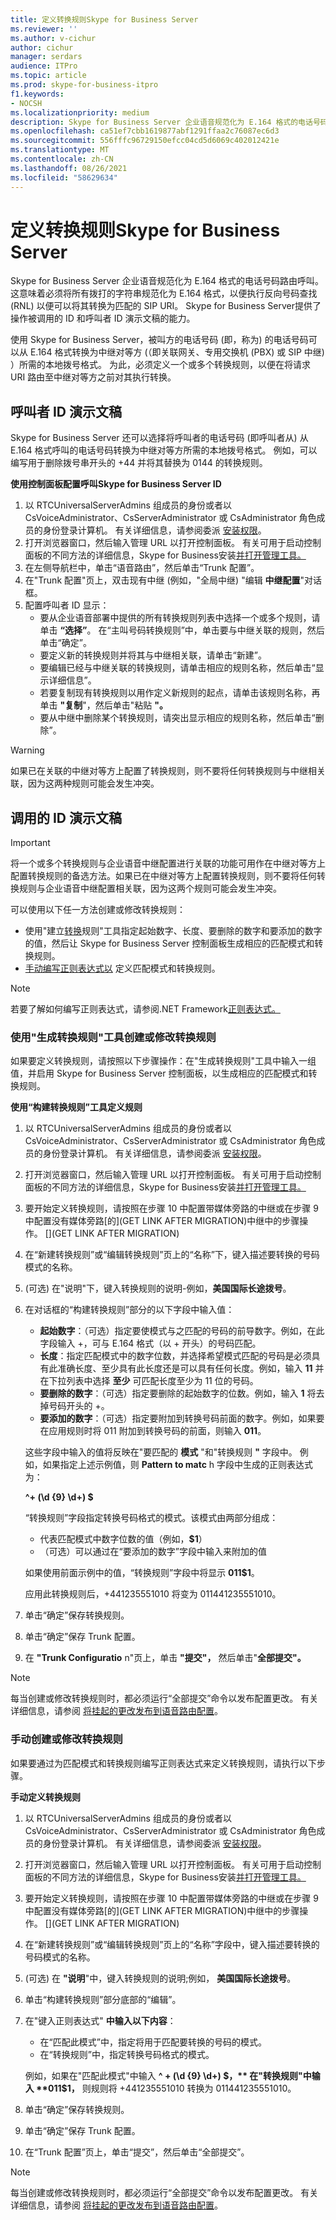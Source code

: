```yaml
---
title: 定义转换规则Skype for Business Server
ms.reviewer: ''
ms.author: v-cichur
author: cichur
manager: serdars
audience: ITPro
ms.topic: article
ms.prod: skype-for-business-itpro
f1.keywords:
- NOCSH
ms.localizationpriority: medium
description: Skype for Business Server 企业语音规范化为 E.164 格式的电话号码路由呼叫。 这意味着必须将所有拨打的字符串规范化为 E.164 格式，以便执行反向号码查找 (RNL) 以便可以将其转换为匹配的 SIP URI。 Skype for Business Server提供了操作被调用的 ID 和呼叫者 ID 演示文稿的能力。
ms.openlocfilehash: ca51ef7cbb1619877abf1291ffaa2c76087ec6d3
ms.sourcegitcommit: 556fffc96729150efcc04cd5d6069c402012421e
ms.translationtype: MT
ms.contentlocale: zh-CN
ms.lasthandoff: 08/26/2021
ms.locfileid: "58629634"
---
```

# <a name="defining-translation-rules-in-skype-for-business-server"></a>定义转换规则Skype for Business Server

Skype for Business Server 企业语音规范化为 E.164 格式的电话号码路由呼叫。 这意味着必须将所有拨打的字符串规范化为 E.164 格式，以便执行反向号码查找 (RNL) 以便可以将其转换为匹配的 SIP URI。 Skype for Business Server提供了操作被调用的 ID 和呼叫者 ID 演示文稿的能力。

使用 Skype for Business Server，被叫方的电话号码 (即，称为) 的电话号码可以从 E.164 格式转换为中继对等方 (（即关联网关、专用交换机 (PBX) 或 SIP 中继) ）所需的本地拨号格式。 为此，必须定义一个或多个转换规则，以便在将请求 URI 路由至中继对等方之前对其执行转换。

## <a name="caller-id-presentation"></a>呼叫者 ID 演示文稿

Skype for Business Server 还可以选择将呼叫者的电话号码 (即呼叫者从) 从 E.164 格式呼叫的电话号码转换为中继对等方所需的本地拨号格式。 例如，可以编写用于删除拨号串开头的 +44 并将其替换为 0144 的转换规则。

**使用控制面板配置呼叫Skype for Business Server ID**

1. 以 RTCUniversalServerAdmins 组成员的身份或者以 CsVoiceAdministrator、CsServerAdministrator 或 CsAdministrator 角色成员的身份登录计算机。 有关详细信息，请参阅委派 [安装权限](/previous-versions/office/lync-server-2013/lync-server-2013-delegate-setup-permissions)。
2. 打开浏览器窗口，然后输入管理 URL 以打开控制面板。 有关可用于启动控制面板的不同方法的详细信息，Skype for Business安装[并打开管理工具。](../../management-tools/install-and-open-administrative-tools.md)
3. 在左侧导航栏中，单击“语音路由”，然后单击“Trunk 配置”。
4. 在"Trunk 配置"页上，双击现有中继 (例如，"全局中继) "编辑 **中继配置**"对话框。
5. 配置呼叫者 ID 显示：
    - 要从企业语音部署中提供的所有转换规则列表中选择一个或多个规则，请单击 **“选择”**。 在“主叫号码转换规则”中，单击要与中继关联的规则，然后单击“确定”。
    - 要定义新的转换规则并将其与中继相关联，请单击“新建”。 
    - 要编辑已经与中继关联的转换规则，请单击相应的规则名称，然后单击“显示详细信息”。
    - 若要复制现有转换规则以用作定义新规则的起点，请单击该规则名称，再单击 **"复制**"，然后单击"粘贴 **"。**
    - 要从中继中删除某个转换规则，请突出显示相应的规则名称，然后单击“删除”。

> [!Warning] 
> 如果已在关联的中继对等方上配置了转换规则，则不要将任何转换规则与中继相关联，因为这两种规则可能会发生冲突。 

## <a name="called-id-presentation"></a>调用的 ID 演示文稿

> [!Important]
> 将一个或多个转换规则与企业语音中继配置进行关联的功能可用作在中继对等方上配置转换规则的备选方法。如果已在中继对等方上配置转换规则，则不要将任何转换规则与企业语音中继配置相关联，因为这两个规则可能会发生冲突。 

可以使用以下任一方法创建或修改转换规则：

- 使用"建立[转换](#create-or-modify-a-translation-rule-by-using-the-build-a-translation-rule-tool)规则"工具指定起始数字、长度、要删除的数字和要添加的数字的值，然后让 Skype for Business Server 控制面板生成相应的匹配模式和转换规则。
- [手动编写正则表达式以](#create-or-modify-a-translation-rule-manually) 定义匹配模式和转换规则。

> [!Note]
> 若要了解如何编写正则表达式，请参阅.NET Framework[正则表达式。](/dotnet/standard/base-types/regular-expressions) 

### <a name="create-or-modify-a-translation-rule-by-using-the-build-a-translation-rule-tool"></a>使用"生成转换规则"工具创建或修改转换规则

如果要定义转换规则，请按照以下步骤操作：在"生成转换规则"工具中输入一组值，并启用 Skype for Business Server 控制面板，以生成相应的匹配模式和转换规则。 

**使用“构建转换规则”工具定义规则**

1. 以 RTCUniversalServerAdmins 组成员的身份或者以 CsVoiceAdministrator、CsServerAdministrator 或 CsAdministrator 角色成员的身份登录计算机。 有关详细信息，请参阅委派 [安装权限](/previous-versions/office/lync-server-2013/lync-server-2013-delegate-setup-permissions)。
2. 打开浏览器窗口，然后输入管理 URL 以打开控制面板。 有关可用于启动控制面板的不同方法的详细信息，Skype for Business安装[并打开管理工具。](../../management-tools/install-and-open-administrative-tools.md)
3. 要开始定义转换规则，请按照在步骤 10 中配置带媒体旁路的中继或在步骤 9 中配置没有媒体旁路[的](GET LINK AFTER MIGRATION)中继中的步骤操作。 [](GET LINK AFTER MIGRATION)
4. 在“新建转换规则”或“编辑转换规则”页上的“名称”下，键入描述要转换的号码模式的名称。
5.  (可选) 在"说明"下，键入转换规则的说明-例如，**美国国际长途拨号**。
6. 在对话框的“构建转换规则”部分的以下字段中输入值：
    - **起始数字**：（可选）指定要使模式与之匹配的号码的前导数字。例如，在此字段输入 +，可与 E.164 格式（以 + 开头）的号码匹配。
    - **长度**：指定匹配模式中的数字位数，并选择希望模式匹配的号码是必须具有此准确长度、至少具有此长度还是可以具有任何长度。例如，输入 **11** 并在下拉列表中选择 **至少** 可匹配长度至少为 11 位的号码。
    - **要删除的数字**：（可选）指定要删除的起始数字的位数。例如，输入 **1** 将去掉号码开头的 +。
    - **要添加的数字**：（可选）指定要附加到转换号码前面的数字。例如，如果要在应用规则时将 011 附加到转换号码的前面，则输入 **011**。
    
    这些字段中输入的值将反映在"要匹配的 **模式** "和"转换规则 **"** 字段中。 例如，如果指定上述示例值，则 **Pattern to matc** h 字段中生成的正则表达式为：
    
    **^\+ (\d {9} \d+) $** 

    “转换规则”字段指定转换号码格式的模式。该模式由两部分组成：
    - 代表匹配模式中数字位数的值（例如，**$1**）
    - （可选）可以通过在“要添加的数字”字段中输入来附加的值

    如果使用前面示例中的值，“转换规则”字段中将显示 **011$1**。
    
    应用此转换规则后，+441235551010 将变为 011441235551010。
7. 单击“确定”保存转换规则。
8. 单击“确定”保存 Trunk 配置。
9. 在 **"Trunk Configuratio** n"页上，单击 **"提交"，** 然后单击"**全部提交"。** 

> [!Note]
> 每当创建或修改转换规则时，都必须运行“全部提交”命令以发布配置更改。 有关详细信息，请参阅 [将挂起的更改发布到语音路由配置](/previous-versions/office/lync-server-2013/lync-server-2013-publish-pending-changes-to-the-voice-routing-configuration)。 

### <a name="create-or-modify-a-translation-rule-manually"></a>手动创建或修改转换规则

如果要通过为匹配模式和转换规则编写正则表达式来定义转换规则，请执行以下步骤。 

**手动定义转换规则**

1. 以 RTCUniversalServerAdmins 组成员的身份或者以 CsVoiceAdministrator、CsServerAdministrator 或 CsAdministrator 角色成员的身份登录计算机。 有关详细信息，请参阅委派 [安装权限](/previous-versions/office/lync-server-2013/lync-server-2013-delegate-setup-permissions)。
2. 打开浏览器窗口，然后输入管理 URL 以打开控制面板。 有关可用于启动控制面板的不同方法的详细信息，Skype for Business安装[并打开管理工具。](../../management-tools/install-and-open-administrative-tools.md)
3. 要开始定义转换规则，请按照在步骤 10 中配置带媒体旁路的中继或在步骤 9 中配置没有媒体旁路[的](GET LINK AFTER MIGRATION)中继中的步骤操作。 [](GET LINK AFTER MIGRATION)
4. 在“新建转换规则”或“编辑转换规则”页上的“名称”字段中，键入描述要转换的号码模式的名称。
5.  (可选) 在 **"说明**"中，键入转换规则的说明;例如， **美国国际长途拨号**。
6. 单击“构建转换规则”部分底部的“编辑”。
7. 在"键入正则表达式" **中输入以下内容**：
    - 在“匹配此模式”中，指定将用于匹配要转换的号码的模式。
    - 在“转换规则”中，指定转换号码格式的模式。

    例如，如果在"匹配此模式"中输入 **^ \+ (\d {9} \d+) $，** 在"转换规则"中输入 **011$1，** 则规则将 +441235551010 转换为 011441235551010。  
8. 单击“确定”保存转换规则。
9. 单击“确定”保存 Trunk 配置。
10. 在“Trunk 配置”页上，单击“提交”，然后单击“全部提交”。 

> [!Note] 
> 每当创建或修改转换规则时，都必须运行“全部提交”命令以发布配置更改。 有关详细信息，请参阅 [将挂起的更改发布到语音路由配置](/previous-versions/office/lync-server-2013/lync-server-2013-publish-pending-changes-to-the-voice-routing-configuration)。
